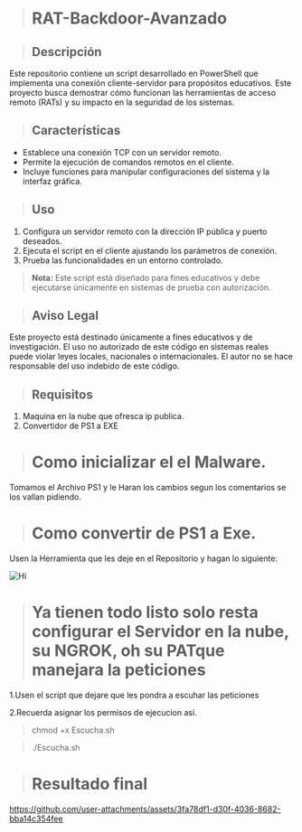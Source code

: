 > # RAT-Backdoor-Avanzado

> ## Descripción
Este repositorio contiene un script desarrollado en PowerShell que implementa una conexión cliente-servidor para propósitos educativos. Este proyecto busca demostrar cómo funcionan las herramientas de acceso remoto (RATs) y su impacto en la seguridad de los sistemas.


> ## Características
- Establece una conexión TCP con un servidor remoto.
- Permite la ejecución de comandos remotos en el cliente.
- Incluye funciones para manipular configuraciones del sistema y la interfaz gráfica.

> ## Uso
1. Configura un servidor remoto con la dirección IP pública y puerto deseados.
2. Ejecuta el script en el cliente ajustando los parámetros de conexión.
3. Prueba las funcionalidades en un entorno controlado.

> **Nota:** Este script está diseñado para fines educativos y debe ejecutarse únicamente en sistemas de prueba con autorización.

> ## Aviso Legal
Este proyecto está destinado únicamente a fines educativos y de investigación. El uso no autorizado de este código en sistemas reales puede violar leyes locales, nacionales o internacionales. El autor no se hace responsable del uso indebido de este código.

> ## Requisitos

1. Maquina en la nube que ofresca ip publica.
2. Convertidor de PS1 a EXE

> # Como inicializar el el Malware.

Tomamos el Archivo PS1 y le Haran los cambios segun los comentarios se los vallan pidiendo.

> # Como convertir de PS1 a Exe. 

Usen la Herramienta que les deje en el Repositorio y hagan lo siguiente:

![Hi](https://github.com/user-attachments/assets/dba0c8e1-3ad8-41c0-9ab6-0b9bc74795c6)

> # Ya tienen todo listo solo resta configurar el Servidor en la nube, su NGROK, oh su PATque manejara la peticiones

1.Usen el script que dejare que les pondra a escuhar las peticiones

2.Recuerda asignar los permisos de ejecucion asi.

> chmod +x Escucha.sh

> ./Escucha.sh

> # Resultado final



https://github.com/user-attachments/assets/3fa78df1-d30f-4036-8682-bba14c354fee




